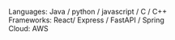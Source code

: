 Languages: Java / python / javascript / C / C++ <br>
Frameworks: React/ Express / FastAPI / Spring   <br>
Cloud: AWS
